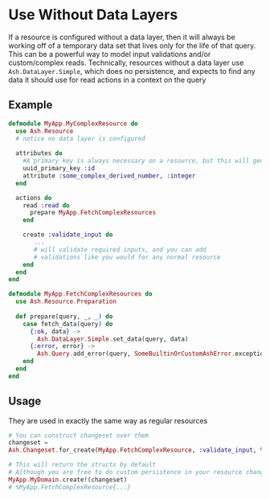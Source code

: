 # Use Without Data Layers

If a resource is configured without a data layer, then it will always be working off of a temporary data set that lives only for the life of that query. This can be a powerful way to model input validations and/or custom/complex reads. Technically, resources without a data layer use `Ash.DataLayer.Simple`, which does no persistence, and expects to find any data it should use for read actions in a context on the query

## Example

```elixir
defmodule MyApp.MyComplexResource do
  use Ash.Resource
  # notice no data layer is configured
  
  attributes do
    #A primary key is always necessary on a resource, but this will generate one for you automatically
    uuid_primary_key :id
    attribute :some_complex_derived_number, :integer
  end

  actions do
    read :read do
      prepare MyApp.FetchComplexResources
    end

    create :validate_input do
       ...
       # will validate required inputs, and you can add 
       # validations like you would for any normal resource
    end
  end
end

defmodule MyApp.FetchComplexResources do
  use Ash.Resource.Preparation
 
  def prepare(query, _, _) do
    case fetch_data(query) do
      {:ok, data} ->
        Ash.DataLayer.Simple.set_data(query, data)
      {:error, error} ->
        Ash.Query.add_error(query, SomeBuiltinOrCustomAshError.exception(...))
    end
  end
end
```

## Usage

They are used in exactly the same way as regular resources

```elixir
# You can construct changeset over them
changeset =
Ash.Changeset.for_create(MyApp.FetchComplexResource, :validate_input, %{})

# This will return the structs by default
# Although you are free to do custom persistence in your resource changes
MyApp.MyDomain.create!(changeset)
# %MyApp.FetchComplexResource{...}
```
